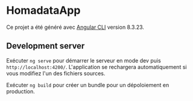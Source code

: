 # HomadataApp

Ce projet a été généré avec [Angular CLI](https://github.com/angular/angular-cli) version 8.3.23.

## Development server

Exécuter `ng serve` pour démarrer le serveur en mode dev puis `http://localhost:4200/`. L'application se rechargera automatiquement si vous modifiez l'un des fichiers sources.


Exécuter `ng build` pour créer un bundle pour un dépoloiement en production. 
